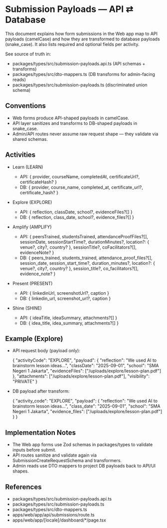 # Submission Payloads — API ⇄ Database

This document explains how form submissions in the Web app map to API payloads (camelCase) and how they are transformed to database payloads (snake_case). It also lists required and optional fields per activity.

See source of truth in:

- packages/types/src/submission-payloads.api.ts (API schemas + transforms)
- packages/types/src/dto-mappers.ts (DB transforms for admin-facing reads)
- packages/types/src/submission-payloads.ts (discriminated union schema)

## Conventions

- Web forms produce API-shaped payloads in camelCase.
- API layer sanitizes and transforms to DB-shaped payloads in snake_case.
- Admin/API routes never assume raw request shape — they validate via shared schemas.

## Activities

- Learn (LEARN)
  - API: { provider, courseName, completedAt, certificateUrl?, certificateHash? }
  - DB: { provider, course_name, completed_at, certificate_url?, certificate_hash? }

- Explore (EXPLORE)
  - API: { reflection, classDate, school?, evidenceFiles?[] }
  - DB: { reflection, class_date, school?, evidence_files?[] }

- Amplify (AMPLIFY)
  - API: {
    peersTrained, studentsTrained, attendanceProofFiles?[],
    sessionDate,
    sessionStartTime?, durationMinutes?,
    location?: { venue?, city?, country? },
    sessionTitle?, coFacilitators?[], evidenceNote?
  }
  - DB: {
    peers_trained, students_trained, attendance_proof_files?[],
    session_date,
    session_start_time?, duration_minutes?,
    location?: { venue?, city?, country? },
    session_title?, co_facilitators?[], evidence_note?
  }

- Present (PRESENT)
  - API: { linkedinUrl, screenshotUrl?, caption }
  - DB: { linkedin_url, screenshot_url?, caption }

- Shine (SHINE)
  - API: { ideaTitle, ideaSummary, attachments?[] }
  - DB: { idea_title, idea_summary, attachments?[] }

## Example (Explore)

- API request body (payload only):

  {
    "activityCode": "EXPLORE",
    "payload": {
      "reflection": "We used AI to brainstorm lesson ideas...",
      "classDate": "2025-09-01",
      "school": "SMA Negeri 1 Jakarta",
      "evidenceFiles": ["/uploads/explore/lesson-plan.pdf"]
    },
    "attachments": ["/uploads/explore/lesson-plan.pdf"],
    "visibility": "PRIVATE"
  }

- DB payload after transform:

  {
    "activity_code": "EXPLORE",
    "payload": {
      "reflection": "We used AI to brainstorm lesson ideas...",
      "class_date": "2025-09-01",
      "school": "SMA Negeri 1 Jakarta",
      "evidence_files": ["/uploads/explore/lesson-plan.pdf"]
    }
  }

## Implementation Notes

- The Web app forms use Zod schemas in packages/types to validate inputs before submit.
- API routes sanitize and validate again via SubmissionCreateRequestSchema and transformers.
- Admin reads use DTO mappers to project DB payloads back to API/UI shapes.

## References

- packages/types/src/submission-payloads.api.ts
- packages/types/src/submission-payloads.ts
- packages/types/src/dto-mappers.ts
- apps/web/app/api/submissions/route.ts
- apps/web/app/[locale]/dashboard/*/page.tsx

